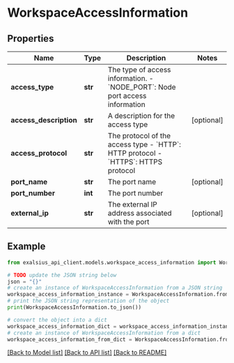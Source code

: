 # WorkspaceAccessInformation


## Properties

Name | Type | Description | Notes
------------ | ------------- | ------------- | -------------
**access_type** | **str** | The type of access information. - &#x60;NODE_PORT&#x60;: Node port access information  | 
**access_description** | **str** | A description for the access type | [optional] 
**access_protocol** | **str** | The protocol of the access type - &#x60;HTTP&#x60;: HTTP protocol - &#x60;HTTPS&#x60;: HTTPS protocol  | 
**port_name** | **str** | The port name | [optional] 
**port_number** | **int** | The port number | 
**external_ip** | **str** | The external IP address associated with the port | [optional] 

## Example

```python
from exalsius_api_client.models.workspace_access_information import WorkspaceAccessInformation

# TODO update the JSON string below
json = "{}"
# create an instance of WorkspaceAccessInformation from a JSON string
workspace_access_information_instance = WorkspaceAccessInformation.from_json(json)
# print the JSON string representation of the object
print(WorkspaceAccessInformation.to_json())

# convert the object into a dict
workspace_access_information_dict = workspace_access_information_instance.to_dict()
# create an instance of WorkspaceAccessInformation from a dict
workspace_access_information_from_dict = WorkspaceAccessInformation.from_dict(workspace_access_information_dict)
```
[[Back to Model list]](../README.md#documentation-for-models) [[Back to API list]](../README.md#documentation-for-api-endpoints) [[Back to README]](../README.md)


